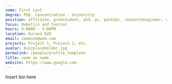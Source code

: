 ```yaml
---
name: First Last
degree: PhD, Concentration - University
position: affiliate, gradstudent, phd, pi, postdoc, researchengineer, undergrad
focus: Robotics and Control
hours: 9:00AM - 5:00PM
location: Durand 028
email: someone@web.com
projects: Project 1, Project 2, etc.
avatar: buzzplaceholder.jpg
permalink: /people/profile_template
title: same as name
website: https://www.google.com
---
```


Insert bio here